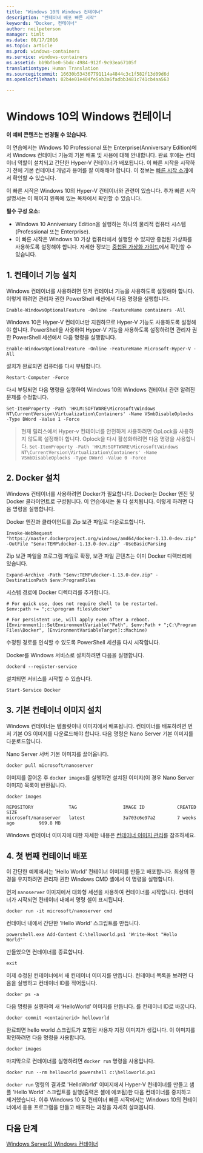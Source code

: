 ```yaml
---
title: "Windows 10의 Windows 컨테이너"
description: "컨테이너 배포 빠른 시작"
keywords: "Docker, 컨테이너"
author: neilpeterson
manager: timlt
ms.date: 08/17/2016
ms.topic: article
ms.prod: windows-containers
ms.service: windows-containers
ms.assetid: bb9bfbe0-5bdc-4984-912f-9c93ea67105f
translationtype: Human Translation
ms.sourcegitcommit: 16630b534367791114a4844c3c1f582f13d09d6d
ms.openlocfilehash: 02b4e01e404fe5ab3a6fadbb3481c741cb4aa563

---
```


# Windows 10의 Windows 컨테이너

**이 예비 콘텐츠는 변경될 수 있습니다.**

이 연습에서는 Windows 10 Professional 또는 Enterprise(Anniversary Edition)에서 Windows 컨테이너 기능의 기본 배포 및 사용에 대해 안내합니다. 완료 후에는 컨테이너 역할이 설치되고 간단한 Hyper-V 컨테이너가 배포됩니다. 이 빠른 시작을 시작하기 전에 기본 컨테이너 개념과 용어를 잘 이해해야 합니다. 이 정보는 [빠른 시작 소개](./quick_start.md)에서 확인할 수 있습니다.

이 빠른 시작은 Windows 10의 Hyper-V 컨테이너와 관련이 있습니다. 추가 빠른 시작 설명서는 이 페이지 왼쪽에 있는 목차에서 확인할 수 있습니다.

**필수 구성 요소:**

- Windows 10 Anniversary Edition을 실행하는 하나의 물리적 컴퓨터 시스템 (Professional 또는 Enterprise).   
- 이 빠른 시작은 Windows 10 가상 컴퓨터에서 실행할 수 있지만 중첩된 가상화를 사용하도록 설정해야 합니다. 자세한 정보는 [중첩된 가상화 가이드](https://msdn.microsoft.com/en-us/virtualization/hyperv_on_windows/user_guide/nesting)에서 확인할 수 있습니다.

## 1. 컨테이너 기능 설치

Windows 컨테이너를 사용하려면 먼저 컨테이너 기능을 사용하도록 설정해야 합니다. 이렇게 하려면 관리자 권한 PowerShell 세션에서 다음 명령을 실행합니다.

```none
Enable-WindowsOptionalFeature -Online -FeatureName containers -All
```

Windows 10은 Hyper-V 컨테이너만 지원하므로 Hyper-V 기능도 사용하도록 설정해야 합니다. PowerShell을 사용하여 Hyper-V 기능을 사용하도록 설정하려면 관리자 권한 PowerShell 세션에서 다음 명령을 실행합니다.

```none
Enable-WindowsOptionalFeature -Online -FeatureName Microsoft-Hyper-V -All
```

설치가 완료되면 컴퓨터를 다시 부팅합니다.

```none
Restart-Computer -Force
```

다시 부팅되면 다음 명령을 실행하여 Windows 10의 Windows 컨테이너 관련 알려진 문제를 수정합니다.  

 ```none
Set-ItemProperty -Path 'HKLM:SOFTWARE\Microsoft\Windows NT\CurrentVersion\Virtualization\Containers' -Name VSmbDisableOplocks -Type DWord -Value 1 -Force
```

> 현재 릴리스에서 Hyper-v 컨테이너를 안전하게 사용하려면 OpLock을 사용하지 않도록 설정해야 합니다. Oplock을 다시 활성화하려면 다음 명령을 사용합니다.  `Set-ItemProperty -Path 'HKLM:SOFTWARE\Microsoft\Windows NT\CurrentVersion\Virtualization\Containers' -Name VSmbDisableOplocks -Type DWord -Value 0 -Force`

## 2. Docker 설치

Windows 컨테이너를 사용하려면 Docker가 필요합니다. Docker는 Docker 엔진 및 Docker 클라이언트로 구성됩니다. 이 연습에서는 둘 다 설치됩니다. 이렇게 하려면 다음 명령을 실행합니다.

Docker 엔진과 클라이언트를 Zip 보관 파일로 다운로드합니다.

```none
Invoke-WebRequest "https://master.dockerproject.org/windows/amd64/docker-1.13.0-dev.zip" -OutFile "$env:TEMP\docker-1.13.0-dev.zip" -UseBasicParsing
```

Zip 보관 파일을 프로그램 파일로 확장, 보관 파일 콘텐츠는 이미 Docker 디렉터리에 있습니다.

```none
Expand-Archive -Path "$env:TEMP\docker-1.13.0-dev.zip" -DestinationPath $env:ProgramFiles
```

시스템 경로에 Docker 디렉터리를 추가합니다.

```none
# For quick use, does not require shell to be restarted.
$env:path += ";c:\program files\docker"

# For persistent use, will apply even after a reboot.
[Environment]::SetEnvironmentVariable("Path", $env:Path + ";C:\Program Files\Docker", [EnvironmentVariableTarget]::Machine)
```

수정된 경로를 인식할 수 있도록 PowerShell 세션을 다시 시작합니다.

Docker를 Windows 서비스로 설치하려면 다음을 실행합니다.

```none
dockerd --register-service
```

설치되면 서비스를 시작할 수 있습니다.

```none
Start-Service Docker
```

## 3. 기본 컨테이너 이미지 설치

Windows 컨테이너는 템플릿이나 이미지에서 배포됩니다. 컨테이너를 배포하려면 먼저 기본 OS 이미지를 다운로드해야 합니다. 다음 명령은 Nano Server 기본 이미지를 다운로드합니다.

Nano Server 서버 기본 이미지를 끌어옵니다.

```none
docker pull microsoft/nanoserver
```

이미지를 끌어온 후 `docker images`를 실행하면 설치된 이미지(이 경우 Nano Server 이미지) 목록이 반환됩니다.

```none
docker images

REPOSITORY             TAG                 IMAGE ID            CREATED             SIZE
microsoft/nanoserver   latest              3a703c6e97a2        7 weeks ago         969.8 MB
```

Windows 컨테이너 이미지에 대한 자세한 내용은 [컨테이너 이미지 관리](../management/manage_images.md)를 참조하세요.

## 4. 첫 번째 컨테이너 배포

이 간단한 예제에서는 'Hello World' 컨테이너 이미지를 만들고 배포합니다. 최상의 환경을 유지하려면 관리자 권한 Windows CMD 셸에서 이 명령을 실행합니다.

먼저 `nanoserver` 이미지에서 대화형 세션을 사용하여 컨테이너를 시작합니다. 컨테이너가 시작되면 컨테이너 내에서 명령 셸이 표시됩니다.  

```none
docker run -it microsoft/nanoserver cmd
```

컨테이너 내에서 간단한 'Hello World' 스크립트를 만듭니다.

```none
powershell.exe Add-Content C:\helloworld.ps1 'Write-Host "Hello World"'
```   

만들었으면 컨테이너를 종료합니다.

```none
exit
```

이제 수정된 컨테이너에서 새 컨테이너 이미지를 만듭니다. 컨테이너 목록을 보려면 다음을 실행하고 컨테이너 ID를 적어둡니다.

```none
docker ps -a
```

다음 명령을 실행하여 새 ‘HelloWorld’ 이미지를 만듭니다. <containerid>를 컨테이너 ID로 바꿉니다.

```none
docker commit <containerid> helloworld
```

완료되면 hello world 스크립트가 포함된 사용자 지정 이미지가 생깁니다. 이 이미지를 확인하려면 다음 명령을 사용합니다.

```none
docker images
```

마지막으로 컨테이너를 실행하려면 `docker run` 명령을 사용입니다.

```none
docker run --rm helloworld powershell c:\helloworld.ps1
```

`docker run` 명령의 결과로 'HelloWorld' 이미지에서 Hyper-V 컨테이너를 만들고 샘플 'Hello World' 스크립트를 실행(출력은 셸에 에코됨)한 다음 컨테이너를 중지하고 제거했습니다.
이후 Windows 10 및 컨테이너 빠른 시작에서는 Windows 10의 컨테이너에서 응용 프로그램을 만들고 배포하는 과정을 자세히 살펴봅니다.

## 다음 단계

[Windows Server의 Windows 컨테이너](./quick_start_windows_server.md)



<!--HONumber=Sep16_HO3-->


